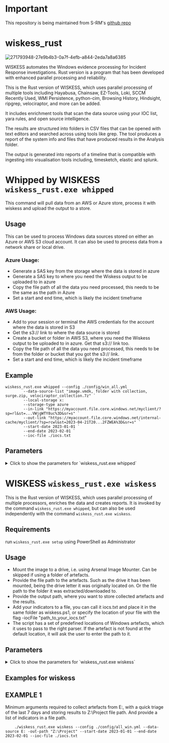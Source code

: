 # Important
This repository is being maintained from S-RM's [github repo](https://github.com/S-RM/wiskess_rust)

# wiskess_rust

![271793948-27e9b4b3-0a7f-4efb-a844-2eda7a8a6385](https://github.com/vividDuck/wiskess_rust/assets/122105925/46cacffc-a0d0-4ec7-b1cb-60bca314d2bb)

WISKESS automates the Windows evidence processing for Incident Response investigations. Rust version is a program that has been developed with enhanced parallel processing and reliability.

This is the Rust version of WISKESS, which uses parallel processing of multiple tools including Hayabusa, Chainsaw, EZ-Tools, Loki, SCCM Recently Used, WMI Persistence, python-cim, Browsing History, Hindsight, ripgrep, velociraptor, and more can be added. 

It includes enrichment tools that scan the data source using your IOC list, yara rules, and open source intelligence. 

The results are structured into folders in CSV files that can be opened with text editors and searched across using tools like grep. The tool produces a report of the system info and files that have produced results in the Analysis folder.

The output is generated into reports of a timeline that is compatible with ingesting into visualisation tools including, timesketch, elastic and splunk.


# Whipped by WISKESS `wiskess_rust.exe whipped`
This command will pull data from an AWS or Azure store, process it with wiskess and upload the output to a store.

## Usage
This can be used to process Windows data sources stored on either an Azure or AWS S3 cloud account. It can also be used to process data from a network share or local drive.

### Azure Usage:
* Generate a SAS key from the storage where the data is stored in azure
* Generate a SAS key to where you need the Wiskess output to be uploaded to in azure
* Copy the file path of all the data you need processed, this needs to be the same as the path in Azure
* Set a start and end time, which is likely the incident timeframe

### AWS Usage:
* Add to your session or terminal the AWS credentials for the account where the data is stored in S3
* Get the s3:// link to where the data source is stored
* Create a bucket or folder in AWS S3, where you need the Wiskess output to be uploaded to in azure. Get that s3:// link too.        
* Copy the file path of all the data you need processed, this needs to be from the folder or bucket that you got the s3:// link.     
* Set a start and end time, which is likely the incident timeframe

## Example
```
wiskess_rust.exe whipped --config ./config/win_all.yml
        --data-source-list "image.vmdk, folder with collection, surge.zip, velociraptor_collection.7z" `
        --local-storage x:
        --storage-type azure
        --in-link "https://myaccount.file.core.windows.net/myclient/?sp=rl&st=...VWjgWTY8uc%3D&sr=s" `
        --out-link "https://myaccount.file.core.windows.net/internal-cache/myclient/?sp=rcwl&st=2023-04-21T20...2FZWEA%3D&sr=s" `
        --start-date 2023-01-01 `
        --end-date 2023-02-01 `
        --ioc-file ./iocs.txt
```

## Parameters
<details>
    <summary>Click to show the parameters for `wiskess_rust.exe whipped`</summary>
    
    --config <String>
        Required. The paths to the configuration file, i.e. ./config/win_all.yml
            
    --data-source-list <String>
        Required. The paths to the file, folder of images, collections, etc. Must be separated by comma ',' or new line

    --local-storage <String>
        Required. The path to where the data is temporarily downloaded to and Wiskess output is stored locally

    --storage-type <String>
        Requried. Either 'azure' or 'aws' - based on where the data source is stored.

    --in-link <String>
        Required. The link that the data is stored on, i.e.
        https://myaccount.file.core.windows.net/myclient/?sp=rl&st=...VWjgWTY8uc%3D&sr=s

    --out-link <String>
        Required. The link where you need the wiskess output uploaded to, i.e.
        https://myaccount.file.core.windows.net/results/myclient/?sp=rcwl&st=2023-04-21T20...2FZWEA%3D&sr=s

    --ioc-file <String>

    --start-date <String>
        Required. The start time from when we want to look for interesting information. Normally aligned with the incident timeframe.    
        Caution: specifying a wide timeframe will cause performance issues.

    --end-date <String>
        Required. The end time to when we want to look for interesting information. Normally aligned with the incident timeframe.        
        Caution: specifying a wide timeframe will cause performance issues.

    --update
        Optional. Set this flag to update the Wiskess results, such as changing the timeframe or after adding new IOCs to the list.      

    --keep-evidence
        Optional. Set this flag to keep the downloaded data on your local storage. Useful if wanting to process the data after Wiskess.  
        Caution: make sure you have enough disk space for all the data source list.
</details>
    
# WISKESS `wiskess_rust.exe wiskess`
This is the Rust version of WISKESS, which uses parallel processing of multiple processors, enriches the data and creates reports. It is invoked by the command `wiskess_rust.exe whipped`, but can also be used independently with the command `wiskess_rust.exe wiskess`.

## Requirements
run `wiskess_rust.exe setup` using PowerShell as Administrator

## Usage
* Mount the image to a drive, i.e. using Arsenal Image Mounter. Can be skipped if using a folder of artefacts.
* Provide the file path to the artefacts. Such as the drive it has been mounted, being the drive letter it was originally located on. Or the file path to the folder it was extracted/downloaded to.
* Provide the output path, where you want to store collected artefacts and the results.
* Add your indicators to a file, you can call it iocs.txt and place it in the same folder as wiskess.ps1, or specify the location of your file with the flag -iocFile "path_to_your_iocs.txt"
* The script has a set of predefined locations of Windows artefacts, which it uses to pass to the right parser. If the artefact is not found at the default location, it will ask the user to enter the path to it.

## Parameters
<details>
    <summary>Click to show the parameters for `wiskess_rust.exe wiskess`</summary>
        
    --config <String>
        Required. The paths to the configuration file, i.e. ./config/win_all.yml
            
    --data-source <String>
        Required. The drive letter the image is mounted on.

    --out-path <String>
        Required. Where you want to store the analysis and artefact results.

    --ioc-file <String>
        Optional. The path to a file containing a list of indicators of compromise. Each indicator is on a separate line.

    --start-date <String>
        Optional. The start time from when we want to look for interesting information. Normally aligned with the incident timeframe.    
        Caution: specifying a high number of days will cause performance issues.

    --end-date <String>
        Optional. The end time to when we want to look for interesting information. Normally aligned with the incident timeframe.        
        Caution: specifying a high number of days will cause performance issues.

    --claws-out
        Optional. Run an intense system-wide scan for IOCs using ripgrep and loki
</details>

## Examples for wiskess
## EXAMPLE 1

Minimum arguments required to collect artefacts from E:, with a quick triage of the last 7 days and storing results to Z:\Project file path. And provide a list of indicators in a file path.
```
    ./wiskess_rust.exe wiskess --config ./config/all_win.yml --data-source E: -out-path "Z:\Project" --start-date 2023-01-01 --end-date 2023-02-01 --ioc-file ./iocs.txt

```
